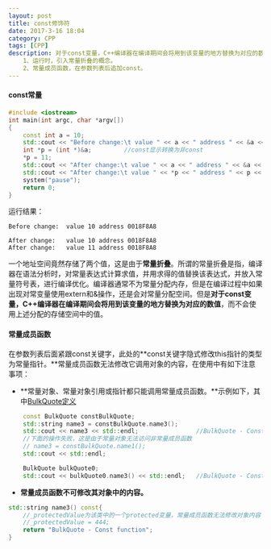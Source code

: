 ```yaml
---
layout: post
title: const修饰符
date: 2017-3-16 18:04
category: CPP
tags: [CPP]
description: 对于const变量，C++编译器在编译期间会将用到该变量的地方替换为对应的数值。
	1、运行时，引入常量折叠的概念。
	2、常量成员函数，在参数列表后追加const。
---
```




#### const常量

```C++
#include <iostream>
int main(int argc, char *argv[])
{
	const int a = 10;
	std::cout << "Before change:\t value " << a << " address " << &a << std::endl << std::endl;
	int *p = (int *)&a;			//const显示转换为非const
	*p = 11;
	std::cout << "After change:\t value " << a << " address " << &a << std::endl;
	std::cout << "After change:\t value " << *p << " address " << p << std::endl;
	system("pause");
	return 0;
}
```

运行结果：

```
Before change:  value 10 address 0018F8A8

After change:   value 10 address 0018F8A8
After change:   value 11 address 0018F8A8
```

​	一个地址空间竟然存储了两个值，这是由于**常量折叠**。所谓的常量折叠是指，编译器在语法分析时，对常量表达式计算求值，并用求得的值替换该表达式，并放入常量符号表，进行编译优化。编译器通常不为常量分配内存，但是在编译过程中如果出现对常变量使用extern和&操作，还是会对常量分配空间。但是**对于const变量，C++编译器在编译期间会将用到该变量的地方替换为对应的数值**，而不会使用上述分配的存储空间中的值。



#### 常量成员函数

​	在参数列表后面紧跟const关键字，此处的**const关键字隐式修改this指针的类型为常量指针。**常量成员函数无法修改它调用对象的内容，在使用中有如下注意事项：

- **常量对象、常量对象引用或指针都只能调用常量成员函数。**示例如下，其中[BulkQuote定义](https://github.com/DepInjoy/BaseHouse/blob/master/CPP/%E7%BB%A7%E6%89%BF/%E7%BB%A7%E6%89%BF%E7%AE%80%E5%8D%95%E4%BD%BF%E7%94%A8%E6%B5%8B%E8%AF%95%E7%A4%BA%E4%BE%8B.cpp)

```C++
	const BulkQuote constBulkQuote;
	std::string name3 = constBulkQuote.name3();
	std::cout << name3 << std::endl;				//BulkQuote - Const function
	//下面的操作失败，这是由于常量对象无法访问非常量成员函数
	// name3 = constBulkQuote.name1();
	std::cout << std::endl;

	BulkQuote bulkQuote0;
	std::cout << bulkQuote0.name3() << std::endl;	//BulkQuote - Const function
```

- **常量成员函数不可修改其对象中的内容。**

```C++
std::string name3() const{
    //_protectedValue为该类中的一个protected变量，常量成员函数无法修改对象内容
	//_protectedValue = 444;
	return "BulkQuote - Const function";
}
```

